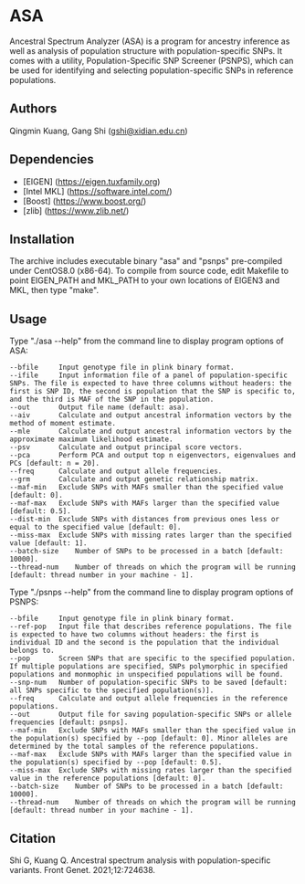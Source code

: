 # ASA
Ancestral Spectrum Analyzer (ASA) is a program for ancestry inference as well as analysis of population structure with population-specific SNPs. It comes with a utility, Population-Specific SNP Screener (PSNPS), which can be used for identifying and selecting population-specific SNPs in reference populations.

## Authors
Qingmin Kuang, Gang Shi (gshi@xidian.edu.cn)

## Dependencies
+ [EIGEN] (https://eigen.tuxfamily.org)
+ [Intel MKL] (https://software.intel.com/)
+ [Boost] (https://www.boost.org/)
+ [zlib] (https://www.zlib.net/)

## Installation
The archive includes executable binary "asa" and "psnps" pre-compiled under CentOS8.0 (x86-64). To compile from source code, edit Makefile to point EIGEN_PATH and MKL_PATH to your own locations of EIGEN3 and MKL, then type "make".

## Usage
Type "./asa --help" from the command line to display program options of ASA:

    --bfile		Input genotype file in plink binary format.
    --ifile		Input information file of a panel of population-specific SNPs. The file is expected to have three columns without headers: the first is SNP ID, the second is population that the SNP is specific to, and the third is MAF of the SNP in the population.
    --out		Output file name (default: asa).
    --aiv		Calculate and output ancestral information vectors by the method of moment estimate.
    --mle		Calculate and output ancestral information vectors by the approximate maximum likelihood estimate.
    --psv		Calculate and output principal score vectors.
    --pca		Perform PCA and output top n eigenvectors, eigenvalues and PCs [default: n = 20].
    --freq		Calculate and output allele frequencies.
    --grm		Calculate and output genetic relationship matrix.
    --maf-min	Exclude SNPs with MAFs smaller than the specified value [default: 0].
    --maf-max	Exclude SNPs with MAFs larger than the specified value [default: 0.5].
    --dist-min	Exclude SNPs with distances from previous ones less or equal to the specified value [default: 0].
    --miss-max	Exclude SNPs with missing rates larger than the specified value [default: 1].
    --batch-size	Number of SNPs to be processed in a batch [default: 10000].
    --thread-num	Number of threads on which the program will be running [default: thread number in your machine - 1].
    
Type "./psnps --help" from the command line to display program options of PSNPS:

    --bfile		Input genotype file in plink binary format.
    --ref-pop	Input file that describes reference populations. The file is expected to have two columns without headers: the first is individual ID and the second is the population that the individual belongs to.
    --pop		Screen SNPs that are specific to the specified population. If multiple populations are specified, SNPs polymorphic in specified populations and monmophic in unspecified populations will be found.
    --snp-num	Number of population-specific SNPs to be saved [default: all SNPs specific to the specified population(s)].
    --freq		Calculate and output allele frequencies in the reference populations.
    --out		Output file for saving population-specific SNPs or allele frequencies [default: psnps].
    --maf-min	Exclude SNPs with MAFs smaller than the specified value in the population(s) specified by --pop [default: 0]. Minor alleles are determined by the total samples of the reference populations.
    --maf-max	Exclude SNPs with MAFs larger than the specified value in the population(s) specified by --pop [default: 0.5].
    --miss-max	Exclude SNPs with missing rates larger than the specified value in the reference populations [default: 0].
    --batch-size	Number of SNPs to be processed in a batch [default: 10000].
    --thread-num	Number of threads on which the program will be running [default: thread number in your machine - 1].
    
## Citation
Shi G, Kuang Q. Ancestral spectrum analysis with population-specific variants. Front Genet. 2021;12:724638.
